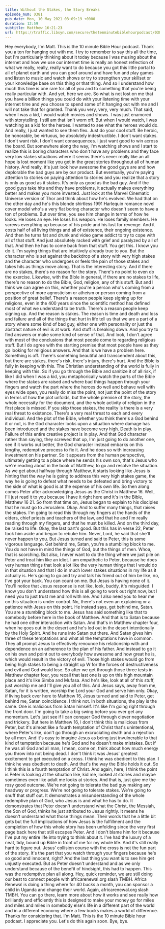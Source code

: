 ```yaml
---
title: Without the Stakes, the Story Breaks
episode_num: 0381
pub_date: Mon, 10 May 2021 03:09:19 +0000
duration: 12:59
subtitle: Matthew 16:21-23
url: https://traffic.libsyn.com/secure/thetenminutebiblehourpodcast/0381_-_Without_the_Stakes_the_Story_Breaks.mp3
---
```


 Hey everybody, I'm Matt. This is the 10 minute Bible Hour podcast. Thank you a ton for hanging out with me. I try to remember to say this all the time, but I'm particularly thinking about it today because I was musing about the internet and how we use our internet time is really an honest reflection of what we really, really, really want to do because you got this little portal to all of planet earth and you can goof around and have fun and play games and listen to music and watch shows or try to strengthen your skillset or your knowledge base on this thing or that thing. And so I understand how much this time is one rare for all of you and to something that you're being really particular with. And yet, here we are. So what is not lost on me that you have a billion things you could do with your listening time with your internet time and you choose to spend some of it hanging out with me and I will not take that for granted. Thank you very, very, very much. That said, when I was a kid, I would watch movies and shows. I was just enamored with storytelling. I still am that isn't worn off. But when I would watch, I was watching as a kid for the heroes. I wanted to see what the heroes would do. And really, I just wanted to see them flex. Just do your cool stuff. Be heroic, be honorable, be virtuous, be absolutely indestructible. I don't want stakes. I don't want risk. I don't want consequences. I just want good to win across the board. But somewhere along the way, I'm watching shows and I start to realize this is boring characters who don't have any problems and they face very low stakes situations where it seems there's never really like an all hope is lost moment like you get in the great stories throughout all of human history. And really, it's just look how awesome the good guys are and how deplorable the bad guys are by our product. But eventually, you're paying attention to stories on paying attention to stories and you realize that a story is only as good as it stakes. It's only as good as the bad guy. And if the good guys take hits and they have problems, it actually makes everything better and makes you more invested. Just look at the Marvel Cinematic Universe version of Thor and think about how he's evolved. We had that on the other day and he's this blonde shirtless 1991 Harlequin romance novel cover model who's a very flat boring character who doesn't seem to have a ton of problems. But over time, you see him change in terms of how he looks. He loses an eye. He loses his weapon. He loses family members. He screws everything up because of his pride and his lust for revenge. And it costs half of all living things and all of existence, their ongoing existence. And then he turns fat and drunk and video game addict to try to cope with all of that stuff. And just absolutely racked with grief and paralyzed by all of that. And then he has to come back from that stuff. You get this. I know you do it. I'm saying things that are intuitively already true to you. But the character who is set against the backdrop of a story with very high stakes and the character who undergoes or feels the pain of those stakes and takes hits as things move along. That is the interesting story. And if there are no stakes, there's no reason for the story. There's no point to even do the exercise. Likewise, with the Bible in general, if there are no stakes to life, there's no reason to do the Bible, God, religion, any of this stuff. But and I think we can agree on this, whether you're a person who's coming from a perspective of more agnosticism or atheism or person coming from a position of great belief. There's a reason people keep signing up for religions, even in the 400 years since the scientific method has defined most of what we understand to be truth. There's a reason people keep signing up. And the reason is stakes. The reason is time and death and loss and failure and all of the things that hurt in life tell us that we are a part of a story where some kind of bad guy, either one with personality or just the abstract nature of evil is at work. And stuff is breaking down. And you try to find answers or make some kind of sense of that. And look, I don't agree with most of the conclusions that most people come to regarding religious stuff. But I do agree with the starting premise that most people have as they go looking for religious answers. And that is we have a problem here. Something is off. There's something beautiful and transcendent about this, but there are stakes, there's risk, there's injury, there's hurt. And the Bible is fully in keeping with this. The Christian understanding of the world is fully in keeping with this. So if you go through the Bible and sanitize it of all risk, if like I did when I was a kid, you metaphorically watch the parts of the Bible where the stakes are raised and where bad things happen through your fingers and watch the part where the heroes do well and behave well with eyes wide open, you really do miss the point, not just the point of the story in terms of how the plot unfolds, but the whole premise of the story, the whole necessity for the document, and the whole activity of religion in the first place is missed. If you skip those stakes, the reality is there is a very real threat to existence. There's a very real threat to each and every individual. And the plot of the Bible, whether you think there's a God behind it or not, is the God character looks upon a situation where damage has been introduced and the stakes have become very high. Death is in play. Failure of this entire creative project is in play. And that God character rather than saying, they screwed that up, I'm just going to do another one, see if it works out better, the God character instead embarks on this lengthy, redemptive process to fix it. And he does so with increasing investment on his partner. So it appears from the human perspective, ultimately getting to a place where he sends his own son, that's Jesus who we're reading about in the book of Matthew, to go and resolve the situation. As we get about halfway through Matthew, it starts looking like Jesus is hinting that the way he is going to address this very high stakes game, the way he is going to defeat what needs to be defeated and bring victory to the side of what is good is at the expense of his own life. So then along comes Peter after acknowledging Jesus as the Christ in Matthew 16. Well, I'll just read it to you because I have it right here and it's in the Bible, Matthew 16 21. So from that time on, Jesus began to explain to his disciples that he must go to Jerusalem. Okay. And to suffer many things, that raises the stakes. I'm going to read this through my fingers at the hands of the elders, chief priests and teachers of the law, and that he and I'm really reading through my fingers, and that he must be killed. And on the third day, be raised to life. Okay, the last part's good. But this has in verse 22, Peter took him aside and began to rebuke him. Never, Lord, he said that she'll never happen to you. But Jesus turned and said to Peter, this is some vigorous language. Get behind me, Satan, you're a stumbling block to me. You do not have in mind the things of God, but the things of men. Whoa, that is scorching. But also, I never want to do the thing where we just pile on Peter and treat him like an idiot. I am empathetic to Peter, because he does very human things that look a lot like the very human things that I would do in that situation and that I do in much lower stakes situations in my life as it actually is. He's going to go and try and talk his friend out of him be like, no, I've got your back. You can count on me. But Jesus is having none of it. You'll notice that Jesus response is not like, look, buddy, it's misguided. I know you don't understand how this is all going to work out right now, but I need you to just trust me and roll with me. And I also need you to hear me on this situation is under control. No, there's not even an explaining or a patience with Jesus on this point. He instead says, get behind me, Satan. You are a stumbling block to me. Jesus has said something like that to somebody before here in the book of Matthew. And that is to Satan because he had one other interaction with Satan. And that's in Matthew chapter four, when he goes out in the desert and he's led out in the desert intentionally by the Holy Spirit. And he runs into Satan out there. And Satan gives him three of these temptations and what all the temptations have in common. They all prompt Jesus to effectively renounce his relationship with and dependence on an adherence to the plan of his father. And instead to go it on his own and point out to everybody how awesome and how great he is, which would result in the victory of evil. Those high stakes would go from being high stakes to being a straight up W for the forces of destructiveness and evil and God would lose. So after we get through those three tests in Matthew chapter four, you recall that last one is up on this high mountain place and it's like Simba and Mufasa. And he's like, look at all of this stuff, just worship me and I'll give you all of this. And Jesus says, away from me, Satan, for it is written, worship the Lord your God and serve him only. Okay, if living back over here to Matthew 16, Jesus turned and said to Peter, get behind me, Satan coincidence. I think not. In both situations, the play is the same. One is malicious from Satan himself. It's like I'm going right through the front door. I'm going to take a big swing before you ever get any momentum. Let's just see if I can conquer God through clever negotiation and trickery. But here in Matthew 16, I don't think this is malicious from Peter, but it's almost like a fourth temptation of Christ that's unintentional, where Peter's like, don't go through an excruciating death and a rejection by all men. And it's easy to imagine Jesus as being just invulnerable to that kind of temptation because he's God and he doesn't make mistakes. But if he was all God and all man, I mean, come on, think about how much energy you throw into not being dead. I don't think it was Jesus' greatest excitement to get executed on a cross. I think he was obedient to this plan. I think he was obedient to death. And that's the way the Bible holds it out. So I think this is a fourth temptation of Christ. And again, here, I think the point is Peter is looking at the situation like, kid me, looked at stories and maybe sometimes even like adult me looks at stories. And that is, just give me the rosy good outcome. We're not going to tolerate the bad guy making any headway or progress. We're not going to tolerate stakes. We're going to snuff that stuff out. It demonstrates a misunderstanding of the whole redemptive plan of God, who Jesus is and what he has to do. It demonstrates that Peter doesn't understand what the Christ, the Messiah, the Son of God, thinks he just attributed to Jesus rightly. It means he doesn't understand what those things mean. Their words that he a little bit gets but the full implications of how Jesus is the fulfillment and the completion of how this whole story has been unfolding since the very first page back here that still escapes Peter. And I don't blame him for it because I've put my entire life into trying to think about it. I've had the luxury of a neat, tidy, bound up Bible in front of me for my whole life. And it's still really hard to figure out. Jesus' collision course with the cross is not the fun part of the story. It's the part that you watch through your fingers because he's so good and innocent, right? And the last thing you want is to see him get unjustly executed. But as Peter doesn't understand and as we only understand because of the benefit of hindsight, this had to happen. This was the redemptive plan all along. Hey, quick reminder, we are still doing our best to connect people with africarenewal.org slash TMBH. Africa Renewal is doing a thing where for 40 bucks a month, you can sponsor a child in Uganda and change their world. Again, africarenewal.org slash TMBH. You can go there, learn more about how it works and see really how brilliantly and efficiently this is designed to make your money go for miles and miles and miles in somebody else's life in a different part of the world and in a different economy where a few bucks makes a world of difference. Thanks for considering that. I'm Matt. This is the 10 minute Bible hour podcast. I appreciate you. Let's do this again soon. Bye, bye.